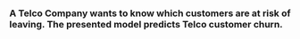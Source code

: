 ### A Telco Company wants to know which customers are at risk of leaving. The presented model predicts Telco customer churn.
